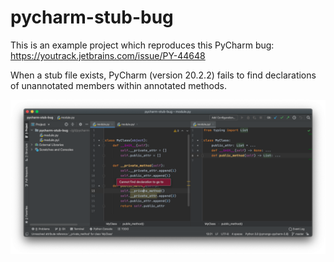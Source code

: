 # pycharm-stub-bug

This is an example project which reproduces this PyCharm bug: https://youtrack.jetbrains.com/issue/PY-44648

When a stub file exists, PyCharm (version 20.2.2) fails to find declarations of
unannotated members within annotated methods.  

![bug screenshot](screenshot.png "PyCharm bug")